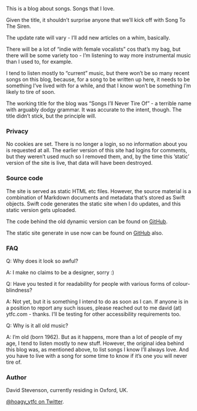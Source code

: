 This is a blog about songs. Songs that I love.

Given the title, it shouldn’t surprise anyone that we’ll kick off with Song To The Siren.

The update rate will vary - I’ll add new articles on a whim, basically.

There will be a lot of “indie with female vocalists” cos that’s my bag, but there will be some variety too - I’m listening to way more instrumental music than I used to, for example.

I tend to listen mostly to “current” music, but there won’t be so many recent songs on this blog, because, for a song to be written up here, it needs to be something I’ve lived with for a while, and that I know won’t be something I’m likely to tire of soon.

The working title for the blog was “Songs I’ll Never Tire Of” - a terrible name with arguably dodgy grammar.  It was accurate to the intent, though. The title didn’t stick, but the principle will.

### Privacy

No cookies are set. There is no longer a login, so no information about you is requested at all. The earlier version of this site had logins for comments, but they weren’t used much so I removed them, and, by the time this ’static’ version of the site is live, that data will have been destroyed.

### Source code

The site is served as static HTML etc files. However, the source material is a combination of Markdown documents and metadata that’s stored as Swift objects.  Swift code generates the static site when I do updates, and this static version gets uploaded.

The code behind the old dynamic version can be found on [GitHub](https://github.com/djstevenson/songs-to-the-siren).

The static site generate in use now can be found on [GitHub](https://github.com/djstevenson/songs-to-the-siren-swift-static) also.


### FAQ

Q: Why does it look so awful?

A: I make no claims to be a designer, sorry :)

Q: Have you tested it for readability for people with various forms of colour-blindness?

A: Not yet, but it is something I intend to do as soon as I can. If anyone is in a position to report any such issues, please reached out to me david (at) ytfc.com - thanks. I’ll be testing for other accessibility requirements too.

Q: Why is it all old music?

A: I’m old (born 1962). But as it happens, more than a lot of people of my age, I tend to listen mostly to new stuff. However, the original idea behind this blog was, as mentioned above, to list songs I know I’ll always love. And you have to live with a song for some time to know if it’s one you will never tire of.

### Author

David Stevenson, currently residing in Oxford, UK.

[@hoagy_ytfc on Twitter](https://twitter.com/hoagy_ytfc).

